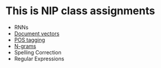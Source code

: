 # This is NlP class assignments 


* RNNs	
* [Document vectors](https://github.com/echodpp/NLP_ASSIGNMENTS/tree/main/Document_Vectors)	
* [POS tagging](https://github.com/echodpp/NLP_ASSIGNMENTS/tree/main/Pos_Tagging)
* [N-grams](https://github.com/echodpp/NLP_ASSIGNMENTS/tree/main/N_grams)
* Spelling Correction	
* Regular Expressions

